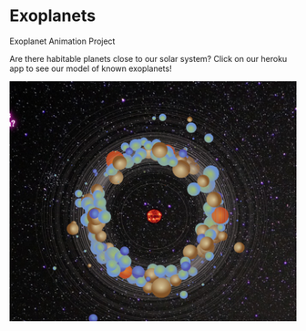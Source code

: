 # Exoplanets
Exoplanet Animation Project


Are there habitable planets close to our solar system? Click on our heroku app to see our model of known exoplanets! 


![exoplanets_image](./exoplanets_screenshot.png)
